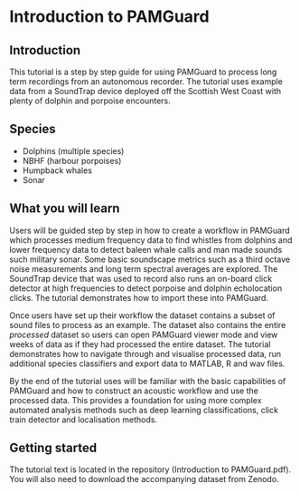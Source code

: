 # Introduction to PAMGuard

## Introduction
This tutorial is a step by step guide for using PAMGuard to process long term recordings from an autonomous recorder. The tutorial uses example data from a SoundTrap device deployed off the  Scottish West Coast with plenty of dolphin and porpoise encounters. 

## Species
- Dolphins (multiple species)
- NBHF (harbour porpoises)
- Humpback whales
- Sonar

## What you will learn
Users will be guided step by step in how to create a workflow in PAMGuard which processes medium frequency data to find whistles from dolphins and lower frequency data to detect baleen whale calls and man made sounds such military sonar. Some basic soundscape metrics such as a third octave noise measurements and long term spectral averages are explored. The SoundTrap device that was used to record also runs an on-board click detector at high frequencies to detect porpoise and dolphin echolocation clicks. The tutorial demonstrates how to import these into PAMGuard. 

Once users have set up their workflow the dataset contains a subset of sound files to process as an example. The dataset also contains the entire *processed* dataset so users can open PAMGuard viewer mode and view weeks of data as if they had processed the entire dataset. The tutorial demonstrates how to navigate through and visualise processed data, run additional species classifiers and export data to MATLAB, R and wav files. 

By the end of the tutorial uses will be familiar with the basic capabilities of PAMGuard and how to construct an acoustic workflow and use the processed data. This provides a foundation for using more complex automated analysis methods such as deep learning classifications, click train detector and localisation methods. 


## Getting started
The tutorial text is located in the repository (Introduction to PAMGuard.pdf). You will also need to download the accompanying dataset from Zenodo. 

